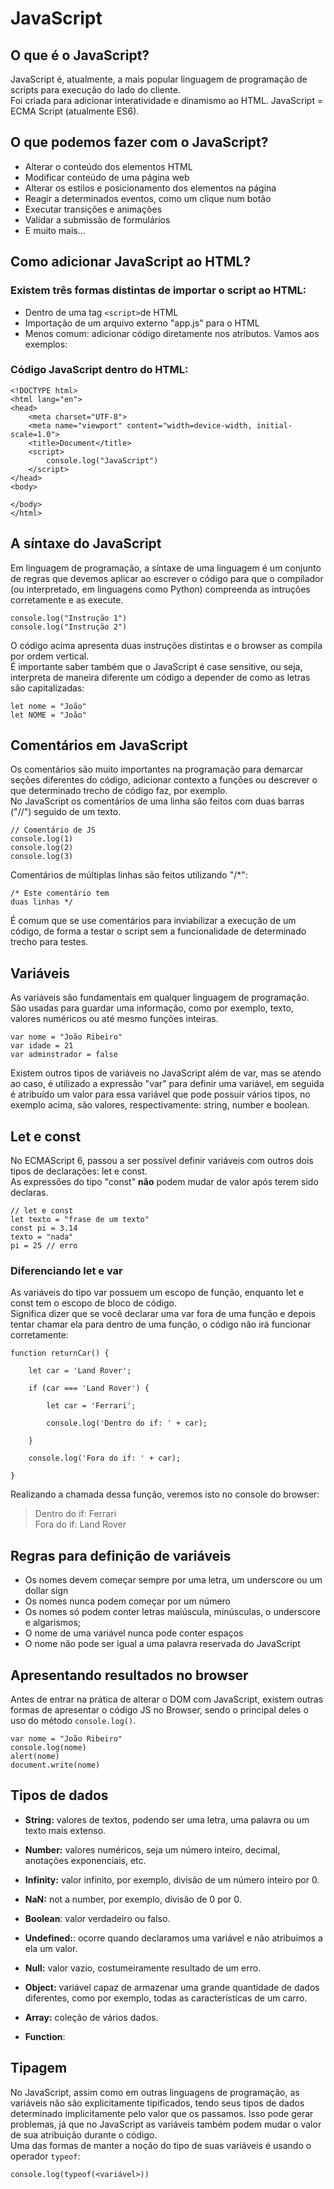 # JavaScript
## O que é o JavaScript?
JavaScript é, atualmente, a mais popular linguagem de programação de scripts para execução do lado do cliente.  
Foi criada para adicionar interatividade e dinamismo ao HTML.
JavaScript = ECMA Script (atualmente ES6).

## O que podemos fazer com o JavaScript?
- Alterar o conteúdo dos elementos HTML
- Modificar conteúdo de uma página web
- Alterar os estilos e posicionamento dos elementos na página
- Reagir a determinados eventos, como um clique num botão
- Executar transições e animações
- Validar a submissão de formulários
- E muito mais...

## Como adicionar JavaScript ao HTML?
### Existem três formas distintas de importar o script ao HTML:
- Dentro de uma tag `<script>`de HTML
- Importação de um arquivo externo "app.js" para o HTML
- Menos comum: adicionar código diretamente nos atributos.
Vamos aos exemplos:
### Código JavaScript dentro do HTML:
```
<!DOCTYPE html>
<html lang="en">
<head>
    <meta charset="UTF-8">
    <meta name="viewport" content="width=device-width, initial-scale=1.0">
    <title>Document</title>
    <script>
        console.log("JavaScript")
    </script>
</head>
<body>
    
</body>
</html>
```
## A síntaxe do JavaScript
Em linguagem de programação, a síntaxe de uma linguagem é um conjunto de regras que devemos aplicar ao escrever o código para que o compilador (ou interpretado, em linguagens como Python) compreenda as intruções corretamente e as execute.
```
console.log("Instrução 1")
console.log("Instrução 2")
```
O código acima apresenta duas instruções distintas e o browser as compila por ordem vertical.  
É importante saber também que o JavaScript é case sensitive, ou seja, interpreta de maneira diferente um código a depender de como as letras são capitalizadas:
```
let nome = "João"
let NOME = "João"
```
## Comentários em JavaScript
Os comentários são muito importantes na programação para demarcar seções diferentes do código, adicionar contexto a funções ou descrever o que determinado trecho de código faz, por exemplo.  
No JavaScript os comentários de uma linha são feitos com duas barras ("//") seguido de um texto.
```
// Comentário de JS
console.log(1)
console.log(2)
console.log(3)
```
Comentários de múltiplas linhas são feitos utilizando "/*":
```
/* Este comentário tem
duas linhas */
```

É comum que se use comentários para inviabilizar a execução de um código, de forma a testar o script sem a funcionalidade de determinado trecho para testes.

## Variáveis
As variáveis são fundamentais em qualquer linguagem de programação. São usadas para guardar uma informação, como por exemplo, texto, valores numéricos ou até mesmo funções inteiras.  
```
var nome = "João Ribeiro"
var idade = 21
var adminstrador = false
```
Existem outros tipos de variáveis no JavaScript além de var, mas se atendo ao caso, é utilizado a expressão "var" para definir uma variável, em seguida é atribuído um valor para essa variável que pode possuir vários tipos, no exemplo acima, são valores, respectivamente: string, number e boolean.

## Let e const
No ECMAScript 6, passou a ser possível definir variáveis com outros dois tipos de declarações: let e const.  
As expressões do tipo "const" **não** podem mudar de valor após terem sido declaras.
```
// let e const
let texto = "frase de um texto"
const pi = 3.14
texto = "nada"
pi = 25 // erro
```

### Diferenciando let e var
As variáveis do tipo var possuem um escopo de função, enquanto let e const tem o escopo de bloco de código.   
Significa dizer que se você declarar uma var fora de uma função e depois tentar chamar ela para dentro de uma função, o código não irá funcionar corretamente:
```
function returnCar() {

    let car = 'Land Rover';

    if (car === 'Land Rover') {

        let car = 'Ferrari';

        console.log('Dentro do if: ' + car);

    }

    console.log('Fora do if: ' + car);

}
```
Realizando a chamada dessa função, veremos isto no console do browser:
> Dentro do if: Ferrari <br>
> Fora do if: Land Rover

## Regras para definição de variáveis
- Os nomes devem começar sempre por uma letra, um underscore ou um dollar sign
- Os nomes nunca podem começar por um número
- Os nomes só podem conter letras maiúscula, minúsculas, o underscore e algarismos;
- O nome de uma variável nunca pode conter espaços
- O nome não pode ser igual a uma palavra reservada do JavaScript

## Apresentando resultados no browser
Antes de entrar na prática de alterar o DOM com JavaScript, existem outras formas de apresentar o código JS no Browser, sendo o principal deles o uso do método `console.log()`.
```
var nome = "João Ribeiro"
console.log(nome)
alert(nome)
document.write(nome)
```

## Tipos de dados
- **String:** valores de textos, podendo ser uma letra, uma palavra ou um texto mais extenso.

- **Number:** valores numéricos, seja um número inteiro, decimal, anotações exponenciais, etc.

- **Infinity:** valor infinito, por exemplo, divisão de um número inteiro por 0.

- **NaN:** not a number, por exemplo, divisão de 0 por 0.

- **Boolean**: valor verdadeiro ou falso.

- **Undefined:**: ocorre quando declaramos uma variável e não atribuímos a ela um valor.

- **Null:** valor vazio, costumeiramente resultado de um erro.

- **Object:** variável capaz de armazenar uma grande quantidade de dados diferentes, como por exemplo, todas as características de um carro.

- **Array:** coleção de vários dados.

- **Function**: 

## Tipagem
No JavaScript, assim como em outras linguagens de programação, as variáveis não são explicitamente tipificados, tendo seus tipos de dados determinado implicitamente pelo valor que os passamos. Isso pode gerar problemas, já que no JavaScript as variáveis também podem mudar o valor de sua atribuição durante o código.   
Uma das formas de manter a noção do tipo de suas variáveis é usando o operador `typeof`:

```
console.log(typeof(<variável>))
```
